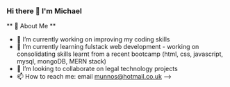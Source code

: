 ### Hi there 👋 I'm Michael

** :slightly_smiling_face: About Me **

- 🔭 I’m currently working on improving my coding skills
- 🌱 I’m currently learning fulstack web development - working on consolidating skills learnt from a recent bootcamp (html, css, javascript, mysql, mongoDB, MERN stack)
- 👯 I’m looking to collaborate on legal technology projects
- 📫 How to reach me: email munnos@hotmail.co.uk
-->
